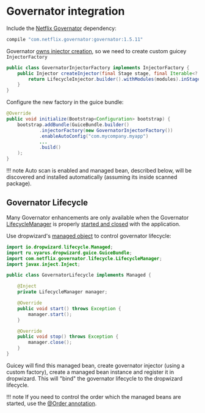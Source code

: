 # Governator integration

Include the [Netflix Governator](https://github.com/Netflix/governator) dependency:

```groovy
compile "com.netflix.governator:governator:1.5.11"
```

Governator [owns injector creation](https://github.com/Netflix/governator/wiki/Getting-Started#quick-start), 
so we need to create custom guicey `InjectorFactory`

```java
public class GovernatorInjectorFactory implements InjectorFactory {
    public Injector createInjector(final Stage stage, final Iterable<? extends Module> modules) {
        return LifecycleInjector.builder().withModules(modules).inStage(stage).build().createInjector();
    }
}
```

Configure the new factory in the guice bundle:

```java
@Override
public void initialize(Bootstrap<Configuration> bootstrap) {
    bootstrap.addBundle(GuiceBundle.builder()
            .injectorFactory(new GovernatorInjectorFactory())
            .enableAutoConfig("com.mycompany.myapp")
            ...
            .build()
    );
}
```

!!! note
    Auto scan is enabled and managed bean, described below, will be discovered and installed automatically (assuming its inside scanned package).

## Governator Lifecycle
Many Governator enhancements are only available when the Governator [LifecycleManager](http://netflix.github.io/governator/javadoc/index.html?com/netflix/governator/lifecycle/LifecycleManager.html) 
is properly [started and closed](https://github.com/Netflix/governator/wiki/Getting-Started#just-a-bit-more) 
with the application. 

Use dropwizard's [managed object](http://dropwizard.io/manual/core.html#managed-objects) 
to control governator lifecycle:

```java
import io.dropwizard.lifecycle.Managed;
import ru.vyarus.dropwizard.guice.GuiceBundle;
import com.netflix.governator.lifecycle.LifecycleManager;
import javax.inject.Inject;

public class GovernatorLifecycle implements Managed {

    @Inject
    private LifecycleManager manager;

    @Override
    public void start() throws Exception {
        manager.start();
    }

    @Override
    public void stop() throws Exception {
        manager.close();
    }
}

```

Guicey will find this managed bean, create governator injector (using a custom factory), create a managed bean instance and register it in dropwizard. 
This will "bind" the governator lifecycle to the dropwizard lifecycle.

!!! note
    If you need to control the order which the managed beans are started, use the [@Order annotation](../guide/ordering.md). 
